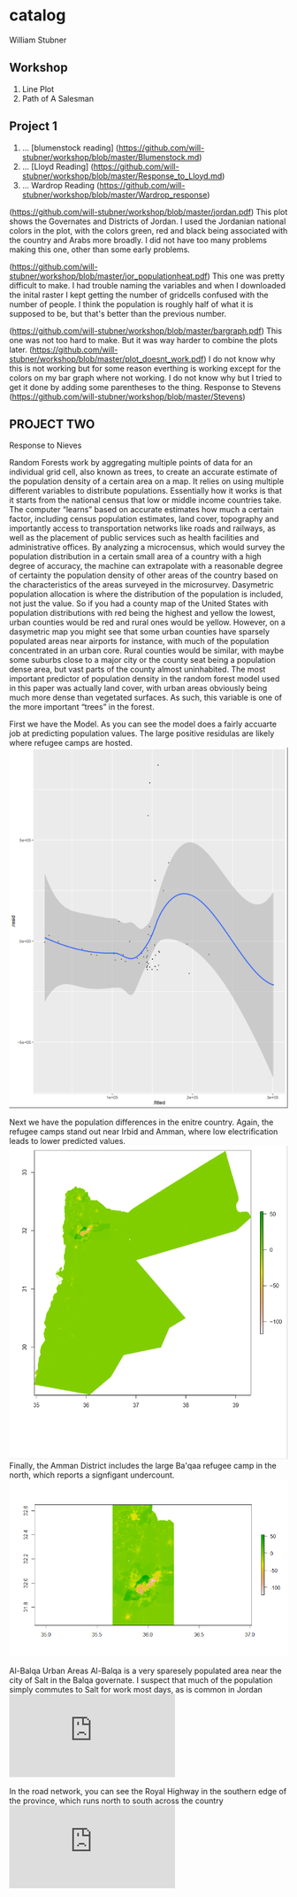 # catalog

William Stubner

## Workshop

1. Line Plot
2. Path of A Salesman

## Project 1

1. ...
[blumenstock reading] (https://github.com/will-stubner/workshop/blob/master/Blumenstock.md)
2. ...
[Lloyd Reading] (https://github.com/will-stubner/workshop/blob/master/Response_to_Lloyd.md)
3. ...
Wardrop Reading (https://github.com/will-stubner/workshop/blob/master/Wardrop_response)




(https://github.com/will-stubner/workshop/blob/master/jordan.pdf)
This plot shows the Governates and Districts of Jordan. I used the Jordanian national colors in the plot, with the colors green, red and
black being associated with the country and Arabs more broadly. I did not have too many problems making this one, other than some early 
problems.

(https://github.com/will-stubner/workshop/blob/master/jor_populationheat.pdf)
This one was pretty difficult to make. I had trouble naming the variables and when I downloaded the inital raster I kept getting the number of gridcells confused with the number of people. I think the population is roughly half of what it is supposed to be, but that's better than the previous number.

(https://github.com/will-stubner/workshop/blob/master/bargraph.pdf)
This one was not too hard to make. But it was way harder to combine the plots later.
(https://github.com/will-stubner/workshop/blob/master/plot_doesnt_work.pdf)
I do not know why this is not working but for some reason everthing is working except for the colors on my bar graph where not working. I do not know why but I tried to get it done by adding some parentheses to the thing.
Response to Stevens
(https://github.com/will-stubner/workshop/blob/master/Stevens)




## PROJECT TWO
Response to Nieves

Random Forests work by aggregating multiple points of data for an individual grid cell, also known as trees, to create an accurate estimate of the population density of a certain area on a map. It relies on using multiple different variables to distribute populations. Essentially how it works is that it starts from the national census that low or middle income countries take. The computer “learns” based on accurate estimates how much a certain factor, including census population estimates, land cover, topography and importantly access to transportation networks like roads and railways, as well as the placement of public services such as health facilities and administrative offices. By analyzing a microcensus, which would survey the population distribution in a certain small area of a country with a high degree of accuracy, the machine can extrapolate with a reasonable degree of certainty the population density of other areas of the country based on the characteristics of the areas surveyed in the microsurvey. Dasymetric population allocation is where the distribution of the population is included, not just the value. So if you had a county map of the United States with population distributions with red being the highest and yellow the lowest, urban counties would be red and rural ones would be yellow. However, on a dasymetric map you might see that some urban counties have sparsely populated areas near airports for instance, with much of the population concentrated in an urban core. Rural counties would be similar, with maybe some suburbs close to a major city or the county seat being a population dense area, but vast parts of the county almost uninhabited. The most important predictor of population density in the random forest model used in this paper was actually land cover, with urban areas obviously being much more dense than vegetated surfaces. As such, this variable is one of the more important “trees” in the forest.


First we have the Model. As you can see the model does a fairly accuarte job at predicting population values. The large positive residulas are likely where refugee camps are hosted.
![](https://github.com/will-stubner/workshop/blob/master/pop_model.PNG)

Next we have the population differences in the enitre country. Again, the refugee camps stand out near Irbid and Amman, where low electrification leads to lower predicted values.
![](https://github.com/will-stubner/workshop/blob/master/pop_differences.PNG)	
Finally, the Amman District includes the large Ba'qaa refugee camp in the north, which reports a signfigant undercount.
![](https://github.com/will-stubner/workshop/blob/master/AMMAN_POP_zoom.png)	





Al-Balqa Urban Areas
Al-Balqa is a very sparesely populated area near the city of Salt in the Balqa governate. I suspect that much of the population simply commutes to Salt for work most days, as is common in Jordan
![](https://github.com/will-stubner/workshop/blob/master/Balqa%20defacto%20settlements.pdf)	



In the road network, you can see the Royal Highway in the southern edge of the province, which runs north to south across the country
![](https://github.com/will-stubner/workshop/blob/master/roads.pdf)	

